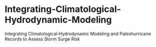 # Integrating-Climatological-Hydrodynamic-Modeling
Integrating Climatological‐Hydrodynamic Modeling and Paleohurricane Records to Assess Storm Surge Risk

